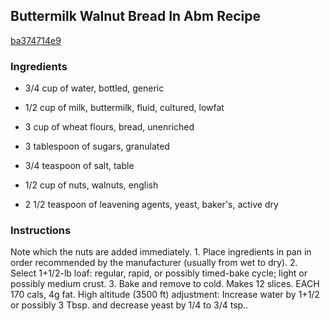 ## Buttermilk Walnut Bread In Abm Recipe

[ba374714e9](http://cookeatshare.com/recipes/buttermilk-walnut-bread-in-abm-96140)

### Ingredients

 - 3/4 cup of water, bottled, generic

 - 1/2 cup of milk, buttermilk, fluid, cultured, lowfat

 - 3 cup of wheat flours, bread, unenriched

 - 3 tablespoon of sugars, granulated

 - 3/4 teaspoon of salt, table

 - 1/2 cup of nuts, walnuts, english

 - 2 1/2 teaspoon of leavening agents, yeast, baker's, active dry

### Instructions

Note which the nuts are added immediately. 1. Place ingredients in pan in order recommended by the manufacturer (usually from wet to dry). 2. Select 1+1/2-lb loaf: regular, rapid, or possibly timed-bake cycle; light or possibly medium crust. 3. Bake and remove to cold. Makes 12 slices. EACH 170 cals, 4g fat. High altitude (3500 ft) adjustment: Increase water by 1+1/2 or possibly 3 Tbsp. and decrease yeast by 1/4 to 3/4 tsp..